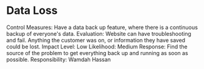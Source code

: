 # Data Loss

Control Measures: Have a data back up feature, where there is a continuous backup of everyone's data.
Evaluation: Website can have troubleshooting and fail. Anything the customer was on, or information they have saved could be lost.
Impact Level: Low
Likelihood: Medium
Response: Find the source of the problem to get everything back up and running as soon as possible.
Responsibility: Wamdah Hassan
